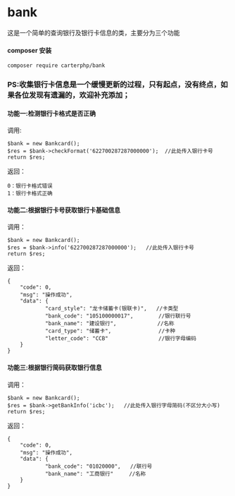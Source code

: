 # bank
这是一个简单的查询银行及银行卡信息的类，主要分为三个功能

#### composer 安装

```
composer require carterphp/bank
```



### PS:收集银行卡信息是一个缓慢更新的过程，只有起点，没有终点，如果各位发现有遗漏的，欢迎补充添加；



#### 功能一:检测银行卡格式是否正确

调用:

```
$bank = new Bankcard();
$res = $bank->checkFormat('622700287287000000');  //此处传入银行卡号
return $res;
```

返回：

```
0：银行卡格式错误
1：银行卡格式正确
```



#### 功能二:根据银行卡号获取银行卡基础信息

调用：

```
$bank = new Bankcard();
$res = $bank->info('622700287287000000');   //此处传入银行卡号
return $res;
```

返回：

```
{
    "code": 0,
    "msg": "操作成功",
    "data": {
            "card_style": "龙卡储蓄卡(银联卡)",   //卡类型
            "bank_code": "105100000017",        //银行联行号
            "bank_name": "建设银行",             //名称
            "card_type": "储蓄卡",               //卡种
            "letter_code": "CCB"                //银行字母编码
    }
}
```

#### 功能三:根据银行简码获取银行信息

调用：

```
$bank = new Bankcard();
$res = $bank->getBankInfo('icbc');   //此处传入银行字母简码(不区分大小写)
return $res;
```

返回：

```
{
    "code": 0,
    "msg": "操作成功",
    "data": {
            "bank_code": "01020000",   //联行号
            "bank_name": "工商银行"     //名称
    }
}
```

